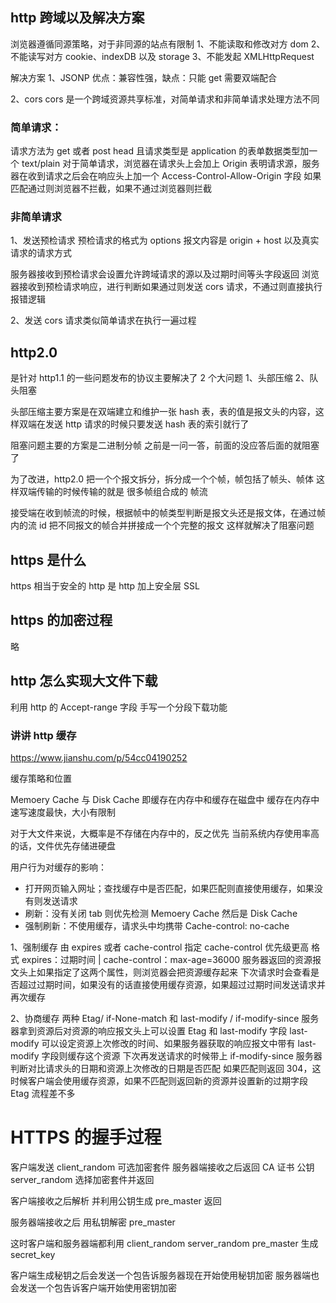 ## http 跨域以及解决方案

浏览器遵循同源策略，对于非同源的站点有限制
1、不能读取和修改对方 dom
2、不能读写对方 cookie、indexDB 以及 storage
3、不能发起 XMLHttpRequest

解决方案
1、JSONP
优点：兼容性强，缺点：只能 get 需要双端配合

2、cors
cors 是一个跨域资源共享标准，对简单请求和非简单请求处理方法不同

### 简单请求：

请求方法为 get 或者 post head 且请求类型是 application 的表单数据类型加一个 text/plain
对于简单请求，浏览器在请求头上会加上 Origin 表明请求源，服务器在收到请求之后会在响应头上加一个 Access-Control-Allow-Origin 字段
如果匹配通过则浏览器不拦截，如果不通过浏览器则拦截

### 非简单请求

1、发送预检请求
预检请求的格式为 options 报文内容是 origin + host 以及真实请求的请求方式

服务器接收到预检请求会设置允许跨域请求的源以及过期时间等头字段返回
浏览器接收到预检请求响应，进行判断如果通过则发送 cors 请求，不通过则直接执行报错逻辑

2、发送 cors 请求类似简单请求在执行一遍过程

## http2.0

是针对 http1.1 的一些问题发布的协议主要解决了 2 个大问题
1、头部压缩
2、队头阻塞

头部压缩主要方案是在双端建立和维护一张 hash 表，表的值是报文头的内容，这样双端在发送 http 请求的时候只要发送 hash 表的索引就行了

阻塞问题主要的方案是二进制分帧
之前是一问一答，前面的没应答后面的就阻塞了

为了改进，http2.0 把一个个报文拆分，拆分成一个个帧，帧包括了帧头、帧体
这样双端传输的时候传输的就是 很多帧组合成的 帧流

接受端在收到帧流的时候，根据帧中的帧类型判断是报文头还是报文体，在通过帧内的流 id 把不同报文的帧合并拼接成一个个完整的报文
这样就解决了阻塞问题

## https 是什么

https 相当于安全的 http 是 http 加上安全层 SSL

## https 的加密过程

略

## http 怎么实现大文件下载

利用 http 的 Accept-range 字段
手写一个分段下载功能

### 讲讲 http 缓存

https://www.jianshu.com/p/54cc04190252

缓存策略和位置

Memoery Cache 与 Disk Cache
即缓存在内存中和缓存在磁盘中
缓存在内存中速写速度最快，大小有限制

对于大文件来说，大概率是不存储在内存中的，反之优先
当前系统内存使用率高的话，文件优先存储进硬盘

用户行为对缓存的影响：

- 打开网页输入网址；查找缓存中是否匹配，如果匹配则直接使用缓存，如果没有则发送请求
- 刷新：没有关闭 tab 则优先检测 Memoery Cache 然后是 Disk Cache
- 强制刷新：不使用缓存，请求头中均携带 Cache-control: no-cache

1、强制缓存
由 expires 或者 cache-control 指定 cache-control 优先级更高
格式 expires：过期时间 | cache-control：max-age=36000
服务器返回的资源报文头上如果指定了这两个属性，则浏览器会把资源缓存起来
下次请求时会查看是否超过过期时间，如果没有的话直接使用缓存资源，如果超过过期时间发送请求并再次缓存

2、协商缓存
两种 Etag/ if-None-match 和 last-modify / if-modify-since
服务器拿到资源后对资源的响应报文头上可以设置 Etag 和 last-modify 字段
last-modify 可以设定资源上次修改的时间、如果服务器获取的响应报文中带有 last-modify 字段则缓存这个资源
下次再发送请求的时候带上 if-modify-since 服务器判断对比请求头的日期和资源上次修改的日期是否匹配
如果匹配则返回 304，这时候客户端会使用缓存资源，如果不匹配则返回新的资源并设置新的过期字段
Etag 流程差不多

# HTTPS 的握手过程

客户端发送 client_random 可选加密套件
服务器端接收之后返回 CA 证书 公钥 server_random 选择加密套件并返回

客户端接收之后解析 并利用公钥生成 pre_master 返回

服务器端接收之后 用私钥解密 pre_master

这时客户端和服务器端都利用 client_random server_random pre_master 生成 secret_key

客户端生成秘钥之后会发送一个包告诉服务器现在开始使用秘钥加密
服务器端也会发送一个包告诉客户端开始使用密钥加密
